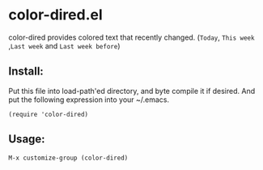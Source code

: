 color-dired.el
==============

color-dired provides colored text that recently changed. (`Today`, `This week`
,`Last week` and `Last week before`)

## Install:

Put this file into load-path'ed directory, and byte compile it if
desired. And put the following expression into your ~/.emacs.

```
(require 'color-dired)
```


## Usage:

```
M-x customize-group (color-dired)
```

